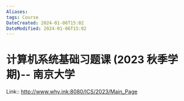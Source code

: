 ```yaml
---
Aliases: 
tags: Course
DateCreated: 2024-01-06T15:02
DateModified: 2024-01-06T15:02
---
```

# 计算机系统基础习题课 (2023 秋季学期)-- 南京大学

Link:: http://www.why.ink:8080/ICS/2023/Main_Page
